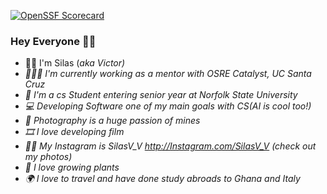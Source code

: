 [![OpenSSF Scorecard](https://api.scorecard.dev/projects/github.com/SilasVM/SilasVM.github.io/badge)](https://scorecard.dev/viewer/?uri=github.com/SilasVM/SilasVM)
### Hey Everyone 👋🏾

- 🕴🏾 I'm Silas (<i>aka Victor<i>)
- 🏄🏾‍♂️ I'm currently working as a mentor with OSRE Catalyst, UC Santa Cruz
- 🔰 I'm a cs Student entering senior year at Norfolk State University
- 💻 Developing Software one of my main goals with CS(AI is cool too!)
- 📸 Photography is a huge passion of mines
- 🎞️ I love developing film
- 🤳🏾 My Instagram is SilasV_V http://Instagram.com/SilasV_V (<i>check out my photos<i>)
- 🌱 I love growing plants
- 🌍 I love to travel and have done study abroads to Ghana and Italy 
<!--
**SilasVM/SilasVM** is a ✨ _special_ ✨ repository because its `README.md` (this file) appears on your GitHub profile.

Here are some ideas to get you started:

- 🔭 I’m currently working on ...

- 👯 I’m looking to collaborate on ...
- 🤔 I’m looking for help with ...
- 💬 Ask me about ...
- 📫 How to reach me: ...
- 😄 Pronouns: ...
- ⚡ Fun fact: ...
-->
